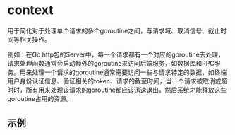 # context

用于简化对于处理单个请求的多个goroutine之间，与请求域、取消信号、截止时间等相关操作。

例如：在Go http包的Server中，每一个请求都有一个对应的goroutine去处理，请求处理函数通常会启动额外的goroutine来访问后端服务，如数据库和RPC服务。用来处理一个请求的goroutine通常需要访问一些与请求特定的数据，如终端用户身份认证信息、验证相关的token、请求的截至时间，当一个请求被取消或超时时，所有用来处理该请求的goroutine都应该迅速退出，然后系统才能释放这些goroutine占用的资源。

## 示例

